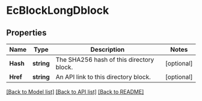 # EcBlockLongDblock

## Properties
Name | Type | Description | Notes
------------ | ------------- | ------------- | -------------
**Hash** | **string** | The SHA256 hash of this directory block. | [optional] 
**Href** | **string** | An API link to this directory block. | [optional] 

[[Back to Model list]](../README.md#documentation-for-models) [[Back to API list]](../README.md#documentation-for-api-endpoints) [[Back to README]](../README.md)



